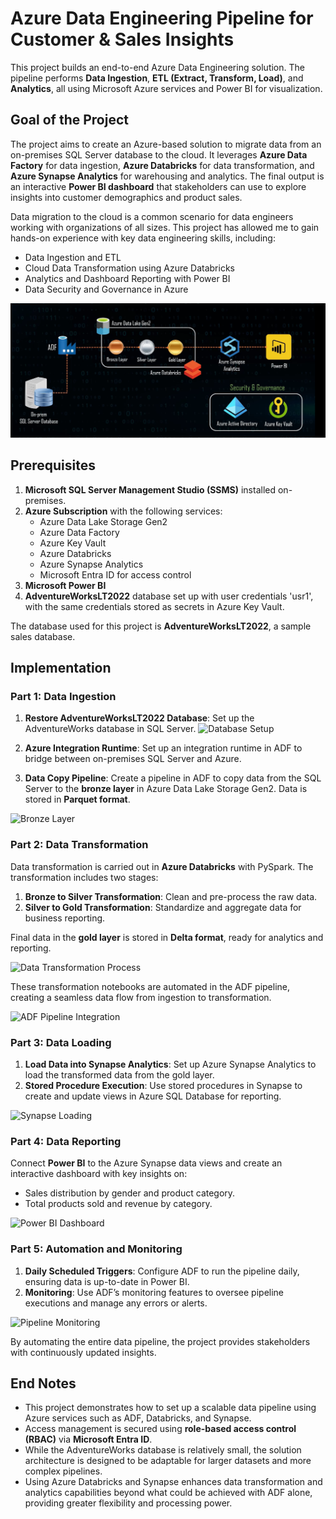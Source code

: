 # Azure Data Engineering Pipeline for Customer & Sales Insights

This project builds an end-to-end Azure Data Engineering solution. The pipeline performs **Data Ingestion**, **ETL (Extract, Transform, Load)**, and **Analytics**, all using Microsoft Azure services and Power BI for visualization.

## Goal of the Project

The project aims to create an Azure-based solution to migrate data from an on-premises SQL Server database to the cloud. It leverages **Azure Data Factory** for data ingestion, **Azure Databricks** for data transformation, and **Azure Synapse Analytics** for warehousing and analytics. The final output is an interactive **Power BI dashboard** that stakeholders can use to explore insights into customer demographics and product sales.

Data migration to the cloud is a common scenario for data engineers working with organizations of all sizes. This project has allowed me to gain hands-on experience with key data engineering skills, including:

* Data Ingestion and ETL
* Cloud Data Transformation using Azure Databricks
* Analytics and Dashboard Reporting with Power BI
* Data Security and Governance in Azure

![Solution Architecture Diagram](https://github.com/Dipanjan9/Azure-Data-Pipeline-for-Customer-Sales-Insights/blob/main/images/architecture.PNG)

## Prerequisites

1. **Microsoft SQL Server Management Studio (SSMS)** installed on-premises.
2. **Azure Subscription** with the following services:
   * Azure Data Lake Storage Gen2
   * Azure Data Factory
   * Azure Key Vault
   * Azure Databricks
   * Azure Synapse Analytics
   * Microsoft Entra ID for access control
3. **Microsoft Power BI**
4. **AdventureWorksLT2022** database set up with user credentials 'usr1', with the same credentials stored as secrets in Azure Key Vault.

The database used for this project is **AdventureWorksLT2022**, a sample sales database.

## Implementation

### Part 1: Data Ingestion

1. **Restore AdventureWorksLT2022 Database**: Set up the AdventureWorks database in SQL Server.
   ![Database Setup](https://your-image-link-here)

2. **Azure Integration Runtime**: Set up an integration runtime in ADF to bridge between on-premises SQL Server and Azure.
3. **Data Copy Pipeline**: Create a pipeline in ADF to copy data from the SQL Server to the **bronze layer** in Azure Data Lake Storage Gen2. Data is stored in **Parquet format**.

![Bronze Layer](https://your-image-link-here)

### Part 2: Data Transformation

Data transformation is carried out in **Azure Databricks** with PySpark. The transformation includes two stages:

1. **Bronze to Silver Transformation**: Clean and pre-process the raw data.
2. **Silver to Gold Transformation**: Standardize and aggregate data for business reporting.

Final data in the **gold layer** is stored in **Delta format**, ready for analytics and reporting.

![Data Transformation Process](https://your-image-link-here)

These transformation notebooks are automated in the ADF pipeline, creating a seamless data flow from ingestion to transformation.

![ADF Pipeline Integration](https://your-image-link-here)

### Part 3: Data Loading

1. **Load Data into Synapse Analytics**: Set up Azure Synapse Analytics to load the transformed data from the gold layer.
2. **Stored Procedure Execution**: Use stored procedures in Synapse to create and update views in Azure SQL Database for reporting.

![Synapse Loading](https://your-image-link-here)

### Part 4: Data Reporting

Connect **Power BI** to the Azure Synapse data views and create an interactive dashboard with key insights on:

* Sales distribution by gender and product category.
* Total products sold and revenue by category.

![Power BI Dashboard](https://your-image-link-here)

### Part 5: Automation and Monitoring

1. **Daily Scheduled Triggers**: Configure ADF to run the pipeline daily, ensuring data is up-to-date in Power BI.
2. **Monitoring**: Use ADF’s monitoring features to oversee pipeline executions and manage any errors or alerts.

![Pipeline Monitoring](https://your-image-link-here)

By automating the entire data pipeline, the project provides stakeholders with continuously updated insights.

## End Notes

* This project demonstrates how to set up a scalable data pipeline using Azure services such as ADF, Databricks, and Synapse.
* Access management is secured using **role-based access control (RBAC)** via **Microsoft Entra ID**.
* While the AdventureWorks database is relatively small, the solution architecture is designed to be adaptable for larger datasets and more complex pipelines.
* Using Azure Databricks and Synapse enhances data transformation and analytics capabilities beyond what could be achieved with ADF alone, providing greater flexibility and processing power.
